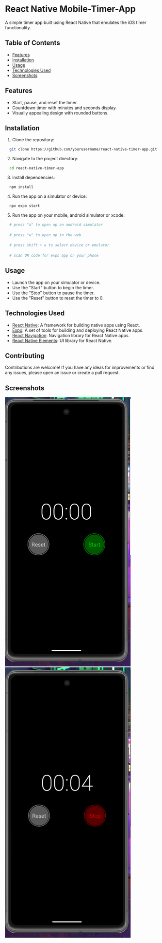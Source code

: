 # React Native Mobile-Timer-App

A simple timer app built using React Native that emulates the iOS timer functionality.

## Table of Contents

- [Features](#features)
- [Installation](#installation)
- [Usage](#usage)
- [Technologies Used](#technologies-used)
- [Screenshots](#screenshots)

## Features

- Start, pause, and reset the timer.
- Countdown timer with minutes and seconds display.
- Visually appealing design with rounded buttons.

## Installation

1. Clone the repository:
```bash
  git clone https://github.com/yourusername/react-native-timer-app.git
```
2. Navigate to the project directory:
```bash
  cd react-native-timer-app
```
3. Install dependencies:
```bash
  npm install
```
4. Run the app on a simulator or device:
```bash
  npx expo start
```
5. Run the app on your mobile, android simulator or xcode:
```bash
  # press "a" to open up an android simulator

  # press "w" to open up in the web

  # press shift + a to select device or emulator

  # scan QR code for expo app on your phone
```

## Usage
- Launch the app on your simulator or device.
- Use the "Start" button to begin the timer.
- Use the "Stop" button to pause the timer.
- Use the "Reset" button to reset the timer to 0.

## Technologies Used
- [React Native](https://reactnative.dev/): A framework for building native apps using React.
- [Expo](https://expo.dev/): A set of tools for building and deploying React Native apps.
- [React Navigation](https://reactnavigation.org/): Navigation library for React Native apps.
- [React Native Elements](https://reactnativeelements.com/): UI library for React Native.

## Contributing
Contributions are welcome! If you have any ideas for improvements or find any issues, please open an issue or create a pull request.

## Screenshots
![App Screenshot 1](/resources/app_screenshot_1.png)
![App Screenshot 2](/resources/app_screenshot_2.png)


